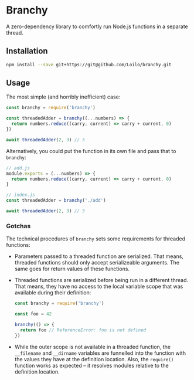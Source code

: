 # Branchy

A zero-dependency library to comfortly run Node.js functions in a separate thread.

## Installation

```bash
npm install --save git+https://git@github.com/Loilo/branchy.git
```

## Usage
The most simple (and horribly inefficient) case:

```javascript
const branchy = require('branchy')

const threadedAdder = branchy((...numbers) => {
  return numbers.reduce((carry, current) => carry + current, 0)
})

await threadedAdder(2, 3) // 5
```

Alternatively, you could put the function in its own file and pass that to `branchy`:

```javascript
// add.js
module.exports = (...numbers) => {
  return numbers.reduce((carry, current) => carry + current, 0)
}

// index.js
const threadedAdder = branchy('./add')

await threadedAdder(2, 3) // 5
```

### Gotchas
The technical procedures of `branchy` sets some requirements for threaded functions:

* Parameters passed to a threaded function are serialized. That means, threaded functions should only accept serializeable arguments. The same goes for return values of these functions.
* Threaded functions are serialized before being run in a different thread. That means, they have no access to the local variable scope that was available during their definition:

  ```javascript
  const branchy = require('branchy')

  const foo = 42

  branchy(() => {
    return foo // ReferenceError: foo is not defined
  })
  ```
* While the outer scope is not available in a threaded function, the `__filename` and `__dirname` variables are funnelled into the function with the values they have at the definition location.
  Also, the `require()` function works as expected – it resolves modules relative to the definition location.
